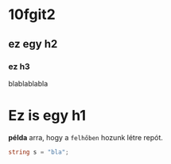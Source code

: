 # 10fgit2
## ez egy h2
### ez h3
blablablabla

Ez is egy h1
==============
**példa** arra, hogy a ``felhőben`` hozunk létre repót.



```cs
string s = "bla";
```
